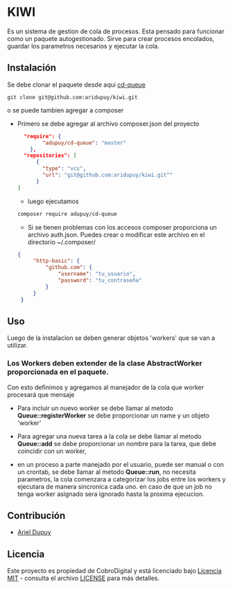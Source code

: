 # KIWI
Es un sistema de gestion de cola de procesos.
Esta pensado para funcionar como un paquete autogestionado. 
Sirve para crear procesos encolados, guardar los parametros necesarios y ejecutar la cola.

## Instalación

Se debe clonar el paquete desde aqui [cd-queue](https://git.cobrodigital.com/equipo-de-desarrollo-de-efectivo-digital/cd-queue.git)

    git clone git@github.com:aridupuy/kiwi.git
    
o se puede tambien agregar a composer
* Primero se debe agregar al archivo composer.json del proyecto 
    ```json
      "require": {
            "adupuy/cd-queue": "master"
        },
      "repositories": [
          {
            "type": "vcs",
            "url": "git@github.com:aridupuy/kiwi.git^"
          }
    ]
  ```
  * luego ejecutamos 
  ```bash
  composer require adupuy/cd-queue
  ```
  * Si se tienen problemas con los accesos composer proporciona un archivo auth.json. Puedes crear o modificar este archivo en el directorio ~/.composer/
   ```json
   {
        "http-basic": {
            "github.com": {
                "username": "tu_usuario",
                "password": "tu_contraseña"
            }
        }
    }
    ```
## Uso

Luego de la instalacion se deben generar objetos 'workers' que se van a utilizar.
### Los Workers deben extender de la clase AbstractWorker proporcionada en el paquete.
Con esto definimos y agregamos al manejador de la cola que worker procesará que mensaje
* Para incluir un nuevo worker se debe llamar al metodo **Queue::registerWorker** se debe proporcionar un name y un objeto 'worker'

* Para agregar una nueva tarea a la cola se debe llamar al metodo **Queue::add** se debe proporcionar un nombre para la tarea, que debe coincidir con un worker,

* en un proceso a parte manejado por el usuario, puede ser manual o con un crontab, 
 se debe llamar al metodo **Queue::run**, no necesita parametros, la cola comenzara a categorizar los jobs entre los workers y ejecutara de manera sincronica cada uno.
en caso de que un job no tenga worker asignado sera ignorado hasta la proxima ejecucion.


## Contribución

* [Ariel Dupuy](https://git.cobrodigital.com/adupuy)

## Licencia

Este proyecto es propiedad de CobroDigital y está licenciado bajo [Licencia MIT](https://opensource.org/licenses/MIT) - consulta el archivo [LICENSE](LICENSE) para más detalles.


